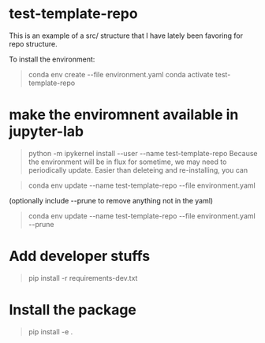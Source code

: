 # test-template-repo

This is an example of a src/ structure that I have lately been favoring for repo structure.

To install the environment:
> conda env create --file environment.yaml
> conda activate test-template-repo

# make the enviromnent available in jupyter-lab
> python -m ipykernel install --user --name test-template-repo
Because the environment will be in flux for sometime, we may need to periodically update.  Easier than deleteing and re-installing, you can 

> conda env update --name test-template-repo --file environment.yaml

(optionally include --prune to remove anything not in the yaml)
> conda env update --name test-template-repo --file environment.yaml --prune

# Add developer stuffs
> pip install -r requirements-dev.txt

# Install the package 
> pip install -e .


